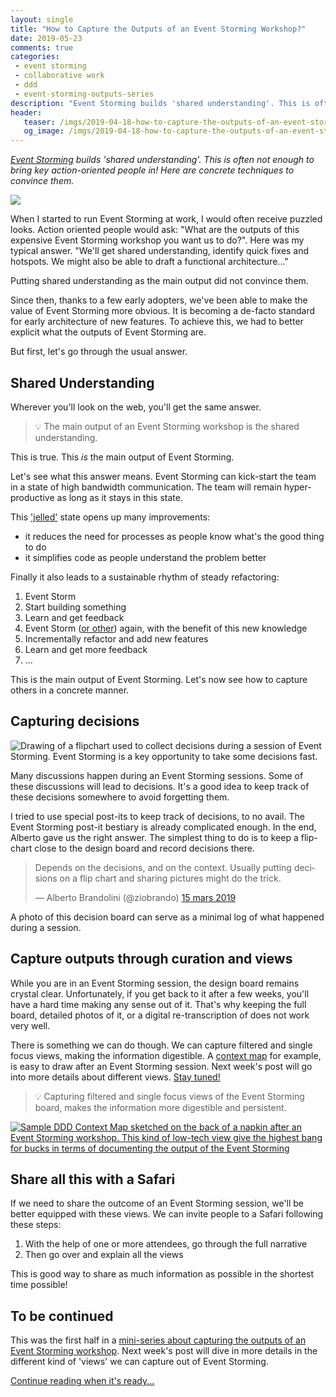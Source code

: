 ```yaml
---
layout: single
title: "How to Capture the Outputs of an Event Storming Workshop?"
date: 2019-05-23
comments: true
categories:
 - event storming
 - collaborative work
 - ddd
 - event-storming-outputs-series
description: "Event Storming builds 'shared understanding'. This is often not enough to bring key action-oriented people in! Here are concrete techniques to convince them: build a decision board, document with fast single focus views and invite people for a Safari."
header:
   teaser: /imgs/2019-04-18-how-to-capture-the-outputs-of-an-event-storming-workshop/share-understanding-so-what-teaser.jpeg
   og_image: /imgs/2019-04-18-how-to-capture-the-outputs-of-an-event-storming-workshop/share-understanding-so-what-og.jpeg
---
```

_[Event Storming](https://www.eventstorming.com/) builds 'shared understanding'. This is often not enough to bring key action-oriented people in! Here are concrete techniques to convince them._

![]({{site.url}}/imgs/2019-04-18-how-to-capture-the-outputs-of-an-event-storming-workshop/share-understanding-so-what.jpeg)

When I started to run Event Storming at work, I would often receive puzzled looks. Action oriented people would ask: "What are the outputs of this expensive Event Storming workshop you want us to do?". Here was my typical answer. "We'll get shared understanding, identify quick fixes and hotspots. We might also be able to draft a functional architecture..."

Putting shared understanding as the main output did not convince them.

Since then, thanks to a few early adopters, we've been able to make the value of Event Storming more obvious. It is becoming a de-facto standard for early architecture of new features. To achieve this, we had to better explicit what the outputs of Event Storming are.

But first, let's go through the usual answer.

## Shared Understanding

Wherever you'll look on the web, you'll get the same answer.

> 💡 The main output of an Event Storming workshop is the shared understanding.

This is true. This *is* the main output of Event Storming.

Let's see what this answer means. Event Storming can kick-start the team in a state of high bandwidth communication. The team will remain hyper-productive as long as it stays in this state.

This ['jelled'](http://www.hans-eric.com/2007/08/13/is-your-team-jelled/) state opens up many improvements:

*   it reduces the need for processes as people know what's the good thing to do
*   it simplifies code as people understand the problem better

Finally it also leads to a sustainable rhythm of steady refactoring:

1.  Event Storm
2.  Start building something
3.  Learn and get feedback
4.  Event Storm ([or other](/how-to-max-out-ddd-big-picture-event-storming-with-other-workshops/)) again, with the benefit of this new knowledge
5.  Incrementally refactor and add new features
6.  Learn and get more feedback
7.  ...

This is the main output of Event Storming. Let's now see how to capture others in a concrete manner.

## Capturing decisions

![Drawing of a flipchart used to collect decisions during a session of Event Storming. Event Storming is a key opportunity to take some decisions fast.]({{site.url}}/imgs/2019-04-18-how-to-capture-the-outputs-of-an-event-storming-workshop/decision-flipchart.jpeg)

Many discussions happen during an Event Storming sessions. Some of these discussions will lead to decisions. It's a good idea to keep track of these decisions somewhere to avoid forgetting them.

I tried to use special post-its to keep track of decisions, to no avail. The Event Storming post-it bestiary is already complicated enough. In the end, Alberto gave us the right answer. The simplest thing to do is to keep a flip-chart close to the design board and record decisions there.

<blockquote class="twitter-tweet" data-lang="fr"><p lang="en" dir="ltr">Depends on the decisions, and on the context. Usually putting decisions on a flip chart and sharing pictures might do the trick.</p>&mdash; Alberto Brandolini (@ziobrando) <a href="https://twitter.com/ziobrando/status/1106599987625058304?ref_src=twsrc%5Etfw">15 mars 2019</a></blockquote>
<script async src="https://platform.twitter.com/widgets.js" charset="utf-8"></script>

A photo of this decision board can serve as a minimal log of what happened during a session.

## Capture outputs through curation and views

While you are in an Event Storming session, the design board remains crystal clear. Unfortunately, if you get back to it after a few weeks, you'll have a hard time making any sense out of it. That's why keeping the full board, detailed photos of it, or a digital re-transcription of does not work very well.

There is something we can do though. We can capture filtered and single focus views, making the information digestible. A [context map](https://www.infoq.com/articles/ddd-contextmapping) for example, is easy to draw after an Event Storming session. Next week's post will go into more details about different views. [Stay tuned!](http://eepurl.com/dxKE95)

> 💡 Capturing filtered and single focus views of the Event Storming board, makes the information more digestible and persistent.

[![Sample DDD Context Map sketched on the back of a napkin after an Event Storming workshop. This kind of low-tech view give the highest bang for bucks in terms of documenting the output of the Event Storming]({{site.url}}/imgs/2019-04-18-how-to-capture-the-outputs-of-an-event-storming-workshop/napkin-ddd-context-map-small.jpg)]({{site.url}}/imgs/2019-04-18-how-to-capture-the-outputs-of-an-event-storming-workshop/napkin-ddd-context-map.jpg)

## Share all this with a Safari

If we need to share the outcome of an Event Storming session, we'll be better equipped with these views. We can invite people to a Safari following these steps:

1.  With the help of one or more attendees, go through the full narrative
2.  Then go over and explain all the views

This is good way to share as much information as possible in the shortest time possible!

## To be continued

This was the first half in a [mini-series about capturing the outputs of an Event Storming workshop](/categories/#event-storming-outputs-series). Next week's post will dive in more details in the different kind of 'views' we can capture out of Event Storming.

[Continue reading when it's ready...](http://eepurl.com/dxKE95)
